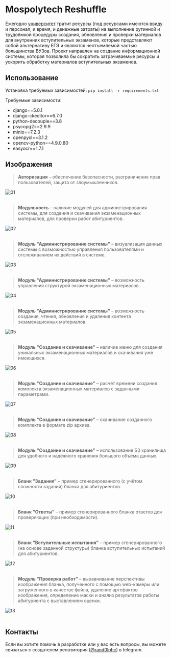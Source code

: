 # Mospolytech Reshuffle

Ежегодно [университет](https://mospolytech.ru/) тратит ресурсы (под ресурсами имеются ввиду и персонал, и время, и
денежные затраты) на выполнение рутинной и трудоёмкой процедуры создания, обновления и проверки материалов для
внутренних вступительных экзаменов, которые представляют собой альтернативу ЕГЭ и являются неотъемлемой частью
большинства ВУЗов. Проект направлен на создание информационной системы, которая позволила бы сократить затрачиваемые
ресурсы и ускорить обработку материалов вступительных экзаменов.

## Использование

Установка требуемых зависимостей:
```pip install -r requirements.txt```

Требуемые зависимости:

* django==5.0.1
* django-ckeditor==6.7.0
* python-decouple==3.8
* psycopg2==2.9.9
* minio==7.2.3
* openpyxl==3.1.2
* opencv-python==4.9.0.80
* easyocr==1.7.1

## Изображения

> **Авторизация** – обеспечение безопасности, разграничение прав пользователей, защита от злоумышленников.

![01](img/01.jpg) <br><br>

> **Модульность** – наличие модулей для администрирования системы, для создания и скачивания экзаменационных материалов,
> для проверки работ абитуриентов.

![02](img/02.jpg) <br><br>

> **Модуль "Администрирование системы"** – визуализация данных системы с возможностью управления пользователями и
> отслеживанием их действий в системе.

![03](img/03.jpg) <br><br>

> **Модуль "Администрирование системы"** – возможность управления структурой экзаменационных материалов.

![04](img/04.jpg) <br><br>

> **Модуль "Администрирование системы"** – возможность создания, чтения, обновления и удаления контента экзаменационных
> материалов.

![05](img/05.jpg) <br><br>

> **Модуль "Создание и скачивание"** – наличие меню для создания уникальных экзаменационных материалов и скачивания уже
> имеющихся.

![06](img/06.jpg) <br><br>

> **Модуль "Создание и скачивание"** – расчёт времени создания комплекта экзаменационных материалов с заданными
> параметрами.

![07](img/07.jpg) <br><br>

> **Модуль "Создание и скачивание"** – скачивание созданного комплекта в формате zip архива.

![08](img/08.jpg) <br><br>

> **Модуль "Создание и скачивание"** – использование S3 хранилища для удобного и надёжного хранения большого объёма
> данных.

![09](img/09.jpg) <br><br>

> **Бланк "Задания"** – пример сгенерированного (с учётом сложности заданий) бланка для абитуриентов.

![10](img/10.jpg) <br><br>

> **Бланк "Ответы"** – пример сгенерированного бланка ответов для проверяющих (при необходимости).

![11](img/11.jpg) <br><br>

> **Бланк "Вступительные испытания"** – пример сгенерированного (на основе заданной структуры) бланка вступительных
> испытаний для абитуриентов.

![12](img/12.jpg) <br><br>

> **Модуль "Проверка работ"** – выравнивание перспективы изображения бланка, полученного с помощью web-камеры или
> загруженного в качестве файла, удаление артефактов изображения, определение маски и анализ результатов работы
> абитуриента с выставлением оценки.

![13](img/13.jpg) <br><br>

## Контакты

Если вы хотите помочь в разработке или у вас есть вопросы, вы можете связаться с создателем
репозитория ([@rand0lphc](https://t.me/rand0lphc)) в telegram.
